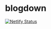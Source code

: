 # blogdown

[![Netlify Status](https://api.netlify.com/api/v1/badges/d884d71e-3d44-4124-a1bd-92bbb40ab8ef/deploy-status)](https://app.netlify.com/sites/mattleary/deploys)
